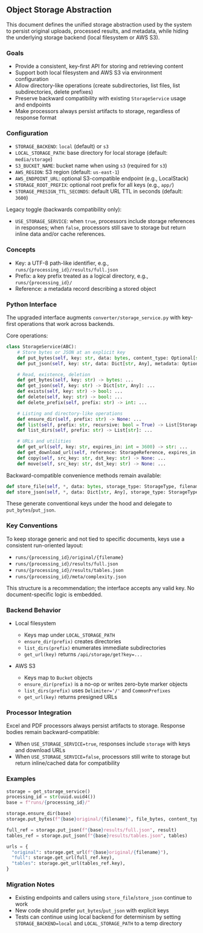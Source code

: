 ## Object Storage Abstraction

This document defines the unified storage abstraction used by the system to persist original uploads, processed results, and metadata, while hiding the underlying storage backend (local filesystem or AWS S3).

### Goals

- Provide a consistent, key-first API for storing and retrieving content
- Support both local filesystem and AWS S3 via environment configuration
- Allow directory-like operations (create subdirectories, list files, list subdirectories, delete prefixes)
- Preserve backward compatibility with existing `StorageService` usage and endpoints
- Make processors always persist artifacts to storage, regardless of response format

### Configuration

- `STORAGE_BACKEND`: `local` (default) or `s3`
- `LOCAL_STORAGE_PATH`: base directory for local storage (default: `media/storage`)
- `S3_BUCKET_NAME`: bucket name when using `s3` (required for `s3`)
- `AWS_REGION`: S3 region (default: `us-east-1`)
- `AWS_ENDPOINT_URL`: optional S3-compatible endpoint (e.g., LocalStack)
- `STORAGE_ROOT_PREFIX`: optional root prefix for all keys (e.g., `app/`)
- `STORAGE_PRESIGN_TTL_SECONDS`: default URL TTL in seconds (default: `3600`)

Legacy toggle (backwards compatibility only):
- `USE_STORAGE_SERVICE`: when `true`, processors include storage references in responses; when `false`, processors still save to storage but return inline data and/or cache references.

### Concepts

- Key: a UTF-8 path-like identifier, e.g., `runs/{processing_id}/results/full.json`
- Prefix: a key prefix treated as a logical directory, e.g., `runs/{processing_id}/`
- Reference: a metadata record describing a stored object

### Python Interface

The upgraded interface augments `converter/storage_service.py` with key-first operations that work across backends.

Core operations:

```python
class StorageService(ABC):
    # Store bytes or JSON at an explicit key
    def put_bytes(self, key: str, data: bytes, content_type: Optional[str] = None, metadata: Optional[Dict[str, Any]] = None) -> StorageReference: ...
    def put_json(self, key: str, data: Dict[str, Any], metadata: Optional[Dict[str, Any]] = None) -> StorageReference: ...

    # Read, existence, deletion
    def get_bytes(self, key: str) -> bytes: ...
    def get_json(self, key: str) -> Dict[str, Any]: ...
    def exists(self, key: str) -> bool: ...
    def delete(self, key: str) -> bool: ...
    def delete_prefix(self, prefix: str) -> int: ...

    # Listing and directory-like operations
    def ensure_dir(self, prefix: str) -> None: ...
    def list(self, prefix: str, recursive: bool = True) -> List[StorageReference]: ...
    def list_dirs(self, prefix: str) -> List[str]: ...

    # URLs and utilities
    def get_url(self, key: str, expires_in: int = 3600) -> str: ...
    def get_download_url(self, reference: StorageReference, expires_in: int = 3600) -> str: ...  # backward-compatible
    def copy(self, src_key: str, dst_key: str) -> None: ...
    def move(self, src_key: str, dst_key: str) -> None: ...
```

Backward-compatible convenience methods remain available:

```python
def store_file(self, *, data: bytes, storage_type: StorageType, filename: str, metadata: Optional[Dict[str, Any]] = None) -> StorageReference
def store_json(self, *, data: Dict[str, Any], storage_type: StorageType, key_prefix: str, metadata: Optional[Dict[str, Any]] = None) -> StorageReference
```

These generate conventional keys under the hood and delegate to `put_bytes`/`put_json`.

### Key Conventions

To keep storage generic and not tied to specific documents, keys use a consistent run-oriented layout:

- `runs/{processing_id}/original/{filename}`
- `runs/{processing_id}/results/full.json`
- `runs/{processing_id}/results/tables.json`
- `runs/{processing_id}/meta/complexity.json`

This structure is a recommendation; the interface accepts any valid key. No document-specific logic is embedded.

### Backend Behavior

- Local filesystem
  - Keys map under `LOCAL_STORAGE_PATH`
  - `ensure_dir(prefix)` creates directories
  - `list_dirs(prefix)` enumerates immediate subdirectories
  - `get_url(key)` returns `/api/storage/get?key=...`

- AWS S3
  - Keys map to `Bucket` objects
  - `ensure_dir(prefix)` is a no-op or writes zero-byte marker objects
  - `list_dirs(prefix)` uses `Delimiter='/'` and `CommonPrefixes`
  - `get_url(key)` returns presigned URLs

### Processor Integration

Excel and PDF processors always persist artifacts to storage. Response bodies remain backward-compatible:

- When `USE_STORAGE_SERVICE=true`, responses include `storage` with keys and download URLs
- When `USE_STORAGE_SERVICE=false`, processors still write to storage but return inline/cached data for compatibility

### Examples

```python
storage = get_storage_service()
processing_id = str(uuid.uuid4())
base = f"runs/{processing_id}/"

storage.ensure_dir(base)
storage.put_bytes(f"{base}original/{filename}", file_bytes, content_type="application/pdf", metadata={"processing_id": processing_id})

full_ref = storage.put_json(f"{base}results/full.json", result)
tables_ref = storage.put_json(f"{base}results/tables.json", tables)

urls = {
  "original": storage.get_url(f"{base}original/{filename}"),
  "full": storage.get_url(full_ref.key),
  "tables": storage.get_url(tables_ref.key),
}
```

### Migration Notes

- Existing endpoints and callers using `store_file`/`store_json` continue to work
- New code should prefer `put_bytes`/`put_json` with explicit keys
- Tests can continue using local backend for determinism by setting `STORAGE_BACKEND=local` and `LOCAL_STORAGE_PATH` to a temp directory


